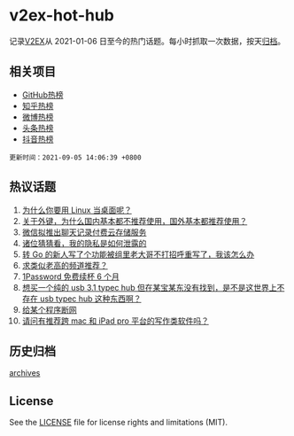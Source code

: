 # v2ex-hot-hub

 记录[V2EX](https://www.v2ex.com/)从 2021-01-06 日至今的热门话题。每小时抓取一次数据，按天[归档](archives)。
 
 ## 相关项目

- [GitHub热榜](https://github.com/snaildev/github-hot-hub)
- [知乎热榜](https://github.com/snaildev/zhihu-hot-hub)
- [微博热榜](https://github.com/snaildev/weibo-hot-hub)
- [头条热榜](https://github.com/snaildev/toutiao-hot-hub)
- [抖音热榜](https://github.com/snaildev/douyin-hot-hub)


 `更新时间：2021-09-05 14:06:39 +0800`

## 热议话题

1. [为什么你要用 Linux 当桌面呢？](https://www.v2ex.com/t/799886)
1. [关于外键，为什么国内基本都不推荐使用，国外基本都推荐使用？](https://www.v2ex.com/t/799876)
1. [微信拟推出聊天记录付费云存储服务](https://www.v2ex.com/t/799839)
1. [诸位猜猜看，我的隐私是如何泄露的](https://www.v2ex.com/t/799868)
1. [转 Go 的新人写了个功能被组里老大哥不打招呼重写了，我该怎么办](https://www.v2ex.com/t/799838)
1. [求类似老高的频道推荐？](https://www.v2ex.com/t/799857)
1. [1Password 免费续杯 6 个月](https://www.v2ex.com/t/799854)
1. [想买一个纯的 usb 3.1 typec hub 但在某宝某东没有找到，是不是这世界上不存在 usb typec hub 这种东西啊？](https://www.v2ex.com/t/799880)
1. [给某个程序断网](https://www.v2ex.com/t/799940)
1. [请问有推荐跨 mac 和 iPad pro 平台的写作类软件吗？](https://www.v2ex.com/t/799856)

## 历史归档

[archives](archives)

## License

See the [LICENSE](LICENSE) file for license rights and limitations (MIT).
